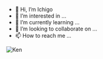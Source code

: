 - 👋 Hi, I’m Ichigo
- 👀 I’m interested in ...
- 🌱 I’m currently learning ...
- 💞️ I’m looking to collaborate on ...
- 📫 How to reach me ...


<p><img align="center" src="https://github-readme-streak-stats.herokuapp.com/?user=mcnaveen&" alt="Ken" /></p>
<!---
keichigo/keichigo is  ✨ special ✨ repository because its `README.md` (this file) appears on your GitHub profile.
You can click the Preview link to take a look at your changes.
--->
